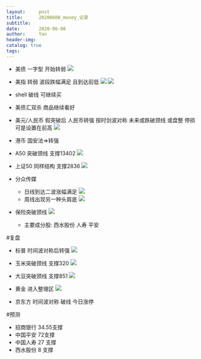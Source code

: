 ```yaml
---
layout:     post
title:      20200608_money_记录
subtitle:   
date:       2020-06-08
author:     Yan
header-img: 
catalog: true
tags:
---
```


* 美债 一字型 开始转弱
![](../img/test.mp4_20200609_000230.375.jpg)

* 美指 转弱 波段跌幅满足 且到达前低
![](/img/test.mp4_20200608_235947.062.jpg)
![](img/test.mp4_20200609_000054.312.jpg)

* shell 破线 可继续买

* 美债汇双杀 商品继续看好

* 美元/人民币  假突破后 人民币转强 按时剑波对称 未来或跌破颈线 或盘整 停损可是设置在前高
![](/img/test.mp4_20200609_000546.625.jpg)

* 港币 国安法=>转强

* A50 突破颈线 支撑13402
![](/img/test.mp4_20200609_000945.968.jpg)

* 上证50 同样结构  支撑2836
![](/img/test.mp4_20200609_001118.171.jpg)

* 分众传媒 
  * 日线到达二波涨幅满足
![](/img/test.mp4_20200609_001352.156.jpg)
  * 周线出现另一种头肩底
![](/img/test.mp4_20200609_001546.421.jpg)
 

* 保险突破颈线
![](/img/test.mp4_20200609_003027.687.jpg)

  * 主要成分股: 西水股份 人寿 平安
  
#复盘
* 标普 时间波对称后转强
![](/img/test.mp4_20200608_235704.562.jpg)

* 玉米突破颈线 支撑320
![](/img/test.mp4_20200609_011255.156.jpg)

* 大豆突破颈线 支撑851
![](/img/test.mp4_20200609_011341.375.jpg)

* 黄金 进入整理区
![](/img/test.mp4_20200609_011714.953.jpg)

* 京东方 时间波对称 破线 今日涨停


#预测
* 招商银行 34.55支撑
* 中国平安 72支撑
* 中国人寿 27 支撑
* 西水股份 8 支撑
